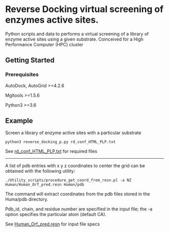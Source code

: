 # Reverse Docking virtual screening of enzymes active sites.

Python scripts and data to performs a virtual screening of a library of enzyme active sites using a given substrate.
Coinceived for a High Performance Computer (HPC) cluster

## Getting Started


### Prerequisites

AutoDock, AutoGrid >=4.2.6

Mgltools >=1.5.6

Python3 >=3.6

## Example
Screen a library of enzyme active sites with a particular substrate
```
python3 reverse_docking_p.py rd_conf_HTML_PLP.txt
```

See  [rd_conf_HTML_PLP.txt](https://github.com/Percud/Rev_Docking/edit/master/rd_conf_HTML_PLP.txt) for required files

______________________________________________________________
A list of pdb entries with x y z coordinates to center the grid 
can be obtained with the following utility:

```
./Utility_scripts/procedure_get_coord_from_resn.pl -a NZ Human/Human_Orf_pred.resn Human/pdb
```
  The command will extract coordinates from the pdb files stored in the Huma/pdb directory.

  Pdb_id, chain, and residue number are specified in the input file; the -a option specifies the particular atom (default CA).

  See  [Human_Orf_pred.resn](https://github.com/Percud/Rev_Docking/edit/master/Human/Human_Orf_pred.resn) for input file specs
